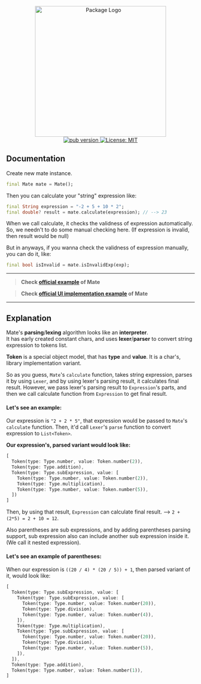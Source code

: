 <p align="center">
 <img width="350" src="https://user-images.githubusercontent.com/59066341/138941465-a4354274-3976-4571-bdcd-df031d7d4761.png" alt="Package Logo">
 <br>
 <a href="https://pub.dev/packages/mate">
  <img src="https://img.shields.io/pub/v/mate?color=blue" alt="pub version" />
 </a>
 <a href="https://github.com/theiskaa/mate/blob/main/LICENSE">
  <img src="https://img.shields.io/badge/License-MIT-red.svg" alt="License: MIT"/>
 </a>
</p>

## Documentation

Create new mate instance.
```dart
final Mate mate = Mate();
```

Then you can calculate your "string" expression like:
```dart
final String expression = "-2 + 5 + 10 * 2";
final double? result = mate.calculate(expression); // --> 23
```

When we call calculate, it checks the validness of expression automatically.
So, we needn't to do some manual checking here. (If expression is invalid, then result would be null)

But in anyways, if you wanna check the validness of expression manually, you can do it, like:
```dart
final bool isInvalid = mate.isInvalidExp(exp);
```

---

> **Check [official example](https://github.com/theiskaa/mate/blob/main/example/main.dart) of Mate**

> **Check [official UI implementation example](https://github.com/theiskaa/mate/blob/main/example/app.dart) of Mate**

---

## Explanation
Mate's **parsing**/**lexing** algorithm looks like an **interpreter**. <br>
It has early created constant chars, and uses **lexer**/**parser** to convert string expression to tokens list.

**Token** is a special object model, that has **type** and **value**. It is a char's, library implementation variant.

So as you guess, `Mate`'s `calculate` function, takes string expression, parses it by using `Lexer`,
and by using lexer's parsing result, it calculates final result.
However, we pass lexer's parsing result to `Expression`'s parts, and then we call calculate function from `Expression` to get final result.
#### Let's see an example:
Our expression is `"2 + 2 * 5"`, that expression would be passed to `Mate`'s `calculate` function.
Then, it'd call `Lexer`'s `parse` function to convert expression to `List<Token>`.

**Our expression's, parsed variant would look like:**
```dart
[
  Token(type: Type.number, value: Token.number(2)),
  Token(type: Type.addition),
  Token(type: Type.subExpression, value: [
    Token(type: Type.number, value: Token.number(2)),
    Token(type: Type.multiplication),
    Token(type: Type.number, value: Token.number(5)),
  ])
]
```
Then, by using that result, `Expression` can calculate final result. --> `2 + (2*5) = 2 + 10 = 12`.

Also parentheses are sub expressions, and by adding parentheses parsing support, sub expression also can include another sub expression inside it. (We call it nested expression).
#### Let's see an example of parentheses:
When our expression is `((20 / 4) * (20 / 5)) + 1`, then parsed variant of it, would look like:
```dart
[
  Token(type: Type.subExpression, value: [
    Token(type: Type.subExpression, value: [
      Token(type: Type.number, value: Token.number(20)),
      Token(type: Type.division),
      Token(type: Type.number, value: Token.number(4)),
    ]),
    Token(type: Type.multiplication),
    Token(type: Type.subExpression, value: [
      Token(type: Type.number, value: Token.number(20)),
      Token(type: Type.division),
      Token(type: Type.number, value: Token.number(5)),
    ]),
  ]),
  Token(type: Type.addition),
  Token(type: Type.number, value: Token.number(1)),
]
```

